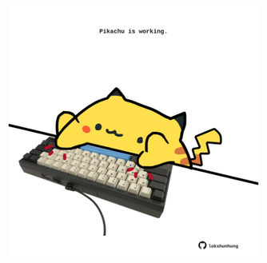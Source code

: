 <!-- built at 29/08/2024, 10:00:41 UTC -->
<p align="center">
  <img width="500" height="500" src="./ReadmeImage.svg">
</p>
